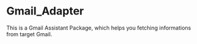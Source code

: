 # Gmail_Adapter
This is a Gmail Assistant Package, which helps you fetching informations from target Gmail.
